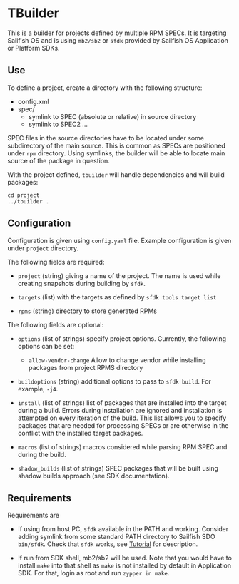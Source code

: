 # TBuilder

This is a builder for projects defined by multiple RPM SPECs. It is
targeting Sailfish OS and is using `mb2/sb2` or `sfdk` provided by
Sailfish OS Application or Platform SDKs.

## Use

To define a project, create a directory with the following structure:

- config.xml
- spec/
  - symlink to SPEC (absolute or relative) in source directory
  - symlink to SPEC2 ...

SPEC files in the source directories have to be located under some
subdirectory of the main source. This is common as SPECs are
positioned under `rpm` directory. Using symlinks, the builder will be
able to locate main source of the package in question.

With the project defined, `tbuilder` will handle dependencies and will
build packages:

```
cd project
../tbuilder .
```

## Configuration

Configuration is given using `config.yaml` file. Example configuration
is given under `project` directory.

The following fields are required:

* `project` (string) giving a name of the project. The name is used
  while creating snapshots during building by `sfdk`.

* `targets` (list) with the targets as defined by `sfdk tools target
  list`

* `rpms` (string) directory to store generated RPMs

The following fields are optional:

* `options` (list of strings) specify project options. Currently, the
  following options can be set:
  * `allow-vendor-change` Allow to change vendor while installing packages
    from project RPMS directory

* `buildoptions` (string) additional options to pass to `sfdk
  build`. For example, `-j4`.

* `install` (list of strings) list of packages that are installed into
  the target during a build. Errors during installation are ignored
  and installation is attempted on every iteration of the build. This
  list allows you to specify packages that are needed for processing
  SPECs or are otherwise in the conflict with the installed target
  packages.

* `macros` (list of strings) macros considered while parsing RPM SPEC
  and during the build.

* `shadow_builds` (list of strings) SPEC packages that will be built
  using shadow builds approach (see SDK documentation).

## Requirements

Requirements are

- If using from host PC, `sfdk` available in the PATH and
  working. Consider adding symlink from some standard PATH directory
  to Sailfish SDO `bin/sfdk`. Check that `sfdk` works, see
  [Tutorial](https://sailfishos.org/wiki/Tutorial_-_Building_packages_-_advanced_techniques)
  for description.

- If run from SDK shell, mb2/sb2 will be used. Note that you would
  have to install `make` into that shell as `make` is not installed by
  default in Application SDK. For that, login as root and run `zypper
  in make`.
